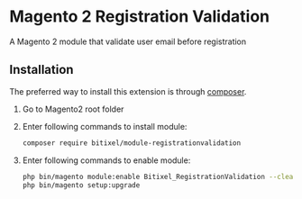 # Magento 2 Registration Validation

A Magento 2 module that validate user email before registration


Installation
-----------------

The preferred way to install this extension is through [composer](http://getcomposer.org/download/).
    
1. Go to Magento2 root folder

2. Enter following commands to install module:

    ```bash
    composer require bitixel/module-registrationvalidation
    ```

3. Enter following commands to enable module:

    ```bash
    php bin/magento module:enable Bitixel_RegistrationValidation --clear-static-content
    php bin/magento setup:upgrade
    ```    
    
    
